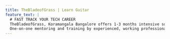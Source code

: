 ```yaml
---
title: TheBladeofGrass | Learn Guitar
feature_text: |
  # FAST TRACK YOUR TECH CAREER
  TheBladeofGrass, Koramangala Bangalore offers 1-3 months intensive software development training programmes designed to kickstart your tech career. 
  One-on-one mentoring and training by experienced, working professionals from top IT companies in the world.
---
```

